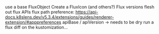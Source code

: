 use a base FluxObject
Create a FluxIcon (and others?)
Flux versions
flesh out flux APIs
flux path preference: https://api-docs.k8slens.dev/v5.3.4/extensions/guides/renderer-extension/#apppreferences
apiBase / apiVersion -> needs to be dry
run a flux diff on the kustomization...